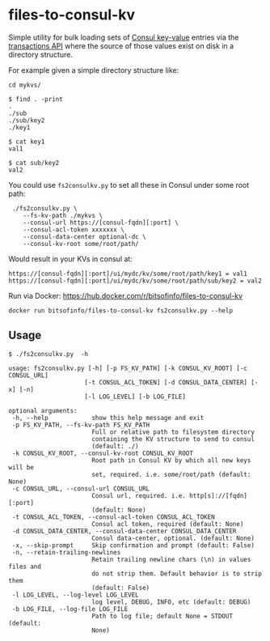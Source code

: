 # files-to-consul-kv

Simple utility for bulk loading sets of [Consul key-value](https://www.consul.io/docs/agent/kv.html) entries via the [transactions API](https://www.consul.io/api/txn.html) where the source of those values exist on disk in a directory structure. 

For example given a simple directory structure like:
```
cd mykvs/

$ find . -print
.
./sub
./sub/key2
./key1

$ cat key1 
val1

$ cat sub/key2 
val2
```

You could use `fs2consulkv.py` to set all these in Consul under some root path:
```
 ./fs2consulkv.py \
    --fs-kv-path ./mykvs \
    --consul-url https://[consul-fqdn][:port] \
    --consul-acl-token xxxxxxx \
    --consul-data-center optional-dc \
    --consul-kv-root some/root/path/
 ```

Would result in your KVs in consul at:
```
https://[consul-fqdn][:port]/ui/mydc/kv/some/root/path/key1 = val1
https://[consul-fqdn][:port]/ui/mydc/kv/some/root/path/sub/key2 = val2
```

Run via Docker:
https://hub.docker.com/r/bitsofinfo/files-to-consul-kv

```
docker run bitsofinfo/files-to-consul-kv fs2consulkv.py --help
```


## Usage

 ```
 $ ./fs2consulkv.py  -h

usage: fs2consulkv.py [-h] [-p FS_KV_PATH] [-k CONSUL_KV_ROOT] [-c CONSUL_URL]
                      [-t CONSUL_ACL_TOKEN] [-d CONSUL_DATA_CENTER] [-x] [-n]
                      [-l LOG_LEVEL] [-b LOG_FILE]

optional arguments:
  -h, --help            show this help message and exit
  -p FS_KV_PATH, --fs-kv-path FS_KV_PATH
                        Full or relative path to filesystem directory
                        containing the KV structure to send to consul
                        (default: ./)
  -k CONSUL_KV_ROOT, --consul-kv-root CONSUL_KV_ROOT
                        Root path in Consul KV by which all new keys will be
                        set, required. i.e. some/root/path (default: None)
  -c CONSUL_URL, --consul-url CONSUL_URL
                        Consul url, required. i.e. http[s]://[fqdn][:port]
                        (default: None)
  -t CONSUL_ACL_TOKEN, --consul-acl-token CONSUL_ACL_TOKEN
                        Consul acl token, required (default: None)
  -d CONSUL_DATA_CENTER, --consul-data-center CONSUL_DATA_CENTER
                        Consul data-center, optional. (default: None)
  -x, --skip-prompt     Skip confirmation and prompt (default: False)
  -n, --retain-trailing-newlines
                        Retain trailing newline chars (\n) in values files and
                        do not strip them. Default behavior is to strip them
                        (default: False)
  -l LOG_LEVEL, --log-level LOG_LEVEL
                        log level, DEBUG, INFO, etc (default: DEBUG)
  -b LOG_FILE, --log-file LOG_FILE
                        Path to log file; default None = STDOUT (default:
                        None)
```